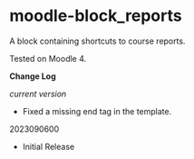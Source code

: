 # moodle-block_reports

A block containing shortcuts to course reports.

Tested on Moodle 4.

**Change Log**

*current version*
- Fixed a missing end tag in the template.

2023090600
- Initial Release